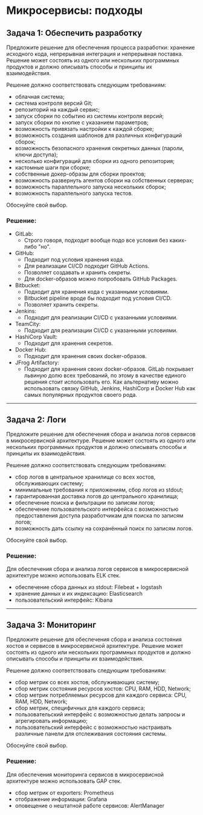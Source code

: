 # Микросервисы: подходы

## Задача 1: Обеспечить разработку

Предложите решение для обеспечения процесса разработки: хранение исходного кода, непрерывная интеграция и непрерывная поставка. 
Решение может состоять из одного или нескольких программных продуктов и должно описывать способы и принципы их взаимодействия.

Решение должно соответствовать следующим требованиям:
- облачная система;
- система контроля версий Git;
- репозиторий на каждый сервис;
- запуск сборки по событию из системы контроля версий;
- запуск сборки по кнопке с указанием параметров;
- возможность привязать настройки к каждой сборке;
- возможность создания шаблонов для различных конфигураций сборок;
- возможность безопасного хранения секретных данных (пароли, ключи доступа);
- несколько конфигураций для сборки из одного репозитория;
- кастомные шаги при сборке;
- собственные докер-образы для сборки проектов;
- возможность развернуть агентов сборки на собственных серверах;
- возможность параллельного запуска нескольких сборок;
- возможность параллельного запуска тестов.

Обоснуйте свой выбор.

### Решение:
* GitLab: 
    - Строго говоря, подходит вообще подо все условия без каких-либо "но".
* GitHub: 
    - Подходит под условия хранения кода.
    - Для реализации CI/CD подходит GitHub Actions.
    - Позволяет создавать и хранить секреты.
    - Для docker-образов можно попробовать GitHub Packages. 
* Bitbucket:
    - Подходит для хранения кода с указанными условиями.
    - Bitbucket pipeline вроде бы подходит под условия CI/CD.
    - Позволяет хранить секреты.
* Jenkins:
    - Подходит для реализации CI/CD с указанными условиями.
* TeamCity:
    - Подходит для реализации CI/CD с указанными условиями.
* HashiCorp Vault:
    - Подходит для хранения секретов.
* Docker Hub:
    - Подходит для хранения своих docker-образов.
* JFrog Artifactory:
    - Подходит для хранения своих docker-образов.
GitLab покрывает львиную долю всех требований, по этому в качестве единого решения стоит использовать его.
Как альтернативу можно использовать связку GitHub, Jenkins, HashiCorp и Docker Hub как самых популярных продуктов своего рода.
___
## Задача 2: Логи

Предложите решение для обеспечения сбора и анализа логов сервисов в микросервисной архитектуре.
Решение может состоять из одного или нескольких программных продуктов и должно описывать способы и принципы их взаимодействия.

Решение должно соответствовать следующим требованиям:
- сбор логов в центральное хранилище со всех хостов, обслуживающих систему;
- минимальные требования к приложениям, сбор логов из stdout;
- гарантированная доставка логов до центрального хранилища;
- обеспечение поиска и фильтрации по записям логов;
- обеспечение пользовательского интерфейса с возможностью предоставления доступа разработчикам для поиска по записям логов;
- возможность дать ссылку на сохранённый поиск по записям логов.

Обоснуйте свой выбор.

### Решение:
Для обеспечения сбора и анализа логов сервисов в микросервисной архитектуре можно использовать ELK стек.
- обеспечение сбора данных из stdout: Filebeat + logstash
- хранение данных и их индексацию: Elasticsearch
- пользовательский интерфейс: Kibana
___
## Задача 3: Мониторинг

Предложите решение для обеспечения сбора и анализа состояния хостов и сервисов в микросервисной архитектуре.
Решение может состоять из одного или нескольких программных продуктов и должно описывать способы и принципы их взаимодействия.

Решение должно соответствовать следующим требованиям:
- сбор метрик со всех хостов, обслуживающих систему;
- сбор метрик состояния ресурсов хостов: CPU, RAM, HDD, Network;
- сбор метрик потребляемых ресурсов для каждого сервиса: CPU, RAM, HDD, Network;
- сбор метрик, специфичных для каждого сервиса;
- пользовательский интерфейс с возможностью делать запросы и агрегировать информацию;
- пользовательский интерфейс с возможностью настраивать различные панели для отслеживания состояния системы.

Обоснуйте свой выбор.

### Решение:
Для обеспечения мониторинга сервисов в микросервисной архитектуре можно использовать GAP стек.
- сбор метрик от exporters: Prometheus
- отображение информации: Grafana
- оповещение о нештатной работе сервисов: AlertManager